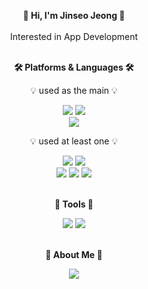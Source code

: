<div align="center">

**<center>👋 Hi, I'm Jinseo Jeong 👋</center>** <br>
Interested in App Development <br><br>

**🛠️ Platforms & Languages 🛠️** 
  
💡 used as the main 💡

<img src="https://img.shields.io/badge/Android-3DDC84?style=flat-square&logo=android&logoColor=white"/>
<img src="https://img.shields.io/badge/Jetpack Compose-4285F4?style=flat-square&logo=jetpackcompose&logoColor=white"/> 
  <br>
<img src="https://img.shields.io/badge/Kotlin-7F52FF?style=flat-square&logo=kotlin&logoColor=white"/>

💡 used at least one 💡

<img src="https://img.shields.io/badge/Unity-FFFFFF?style=flat-square&logo=unity&logoColor=black"/>
<img src="https://img.shields.io/badge/Unity-FFFFFF?style=flat-square&logo=unity&logoColor=black"/>
  <br>
<img src="https://img.shields.io/badge/C-A8B9CC?style=flat-square&logo=c&logoColor=white"/> 
<img src="https://img.shields.io/badge/Python-3776AB?style=flat-square&logo=python&logoColor=white"/> 
<img src="https://img.shields.io/badge/C++-00599C?style=flat-square&logo=cplusplus&logoColor=white"/> 
<br><br>

**💪 Tools 💪**

<img src="https://img.shields.io/badge/GitHub-181717?style=flat-square&logo=GitHub&logoColor=white"/> 
<img src="https://img.shields.io/badge/notion-000000?style=flat-square&logo=notion&logoColor=white"/>
<br><br>

**🐢 About Me 🐢**

<img src="https://img.shields.io/badge/Tistory-000000?style=flat-square&logo=tistory&logoColor=white"/>
</div>
